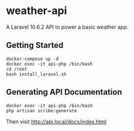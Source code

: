 # weather-api
A Laravel 10.6.2 API to power a basic weather app.

## Getting Started
```
docker-compose up -d
docker exec -it api-php /bin/bash
cd /root
bash install_laravel.sh
```

## Generating API Documentation
```
docker exec -it api-php /bin/bash
php artisan scribe:generate
```

Then visit http://api.local/docs/index.html